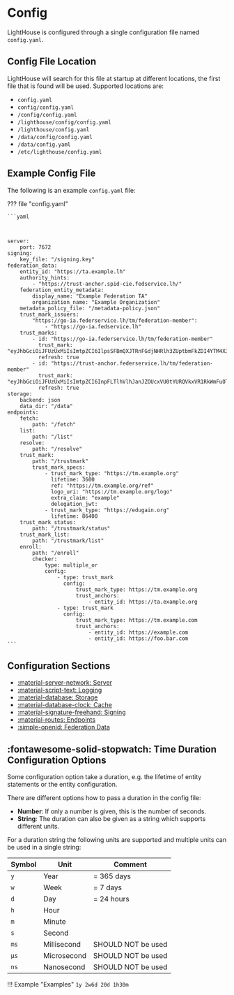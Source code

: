 # Config
LightHouse is configured through a single configuration file named `config.yaml`.

## Config File Location

LightHouse will search for this file at startup at different locations, the 
first file that is found will be used. Supported locations are:

- `config.yaml`
- `config/config.yaml`
- `/config/config.yaml`
- `/lighthouse/config/config.yaml`
- `/lighthouse/config.yaml`
- `/data/config/config.yaml`
- `/data/config.yaml`
- `/etc/lighthouse/config.yaml`

## Example Config File
The following is an example `config.yaml` file:

??? file "config.yaml"

    ```yaml



    server:
        port: 7672
    signing:
        key_file: "/signing.key"
    federation_data:
        entity_id: "https://ta.example.lh"
        authority_hints:
            - "https://trust-anchor.spid-cie.fedservice.lh/"
        federation_entity_metadata:
            display_name: "Example Federation TA"
            organization_name: "Example Organization"
        metadata_policy_file: "/metadata-policy.json"
        trust_mark_issuers:
            "https://go-ia.federservice.lh/tm/federation-member":
                - "https://go-ia.fedservice.lh"
        trust_marks:
            - id: "https://go-ia.federservice.lh/tm/federation-member"
              trust_mark: "eyJhbGciOiJFUzUxMiIsImtpZCI6IlpsSFBmQXJTRnFGdjNHRlh3ZUptbmFkZDI4YTM4X3plcEJybEZkWHdIaTQiLCJ0eXAiOiJ0cnVzdC1tYXJrK2p3dCJ9.eyJleHAiOj..."
              refresh: true
            - id: "https://trust-anchor.federservice.lh/tm/federation-member"
              trust_mark: "eyJhbGciOiJFUzUxMiIsImtpZCI6InpFLTlhVlhJanJZOUcxVU0tYURQVkxVR1RkWmFuOTk0NlJJUWhraWFjUVkiLCJ0eXAiOiJ0cnVzdC1tYXJrK2p3dCJ9.eyJleHAiO..."
              refresh: true
    storage:
        backend: json
        data_dir: "/data"
    endpoints:
        fetch:
            path: "/fetch"
        list:
            path: "/list"
        resolve:
            path: "/resolve"
        trust_mark:
            path: "/trustmark"
            trust_mark_specs:
                - trust_mark_type: "https://tm.example.org"
                  lifetime: 3600
                  ref: "https://tm.example.org/ref"
                  logo_uri: "https://tm.example.org/logo"
                  extra_claim: "example"
                  delegation_jwt:
                - trust_mark_type: "https://edugain.org"
                  lifetime: 86400
        trust_mark_status:
            path: "/trustmark/status"
        trust_mark_list:
            path: "/trustmark/list"
        enroll:
            path: "/enroll"
            checker:
                type: multiple_or
                config:
                    - type: trust_mark
                      config:
                          trust_mark_type: https://tm.example.org
                          trust_anchors:
                              - entity_id: https://ta.example.org
                    - type: trust_mark
                      config:
                          trust_mark_type: https://tm.example.com
                          trust_anchors:
                              - entity_id: https://example.com
                              - entity_id: https://foo.bar.com
    ```

## Configuration Sections

<div class="grid cards" markdown>


- [:material-server-network: Server](server.md)
- [:material-script-text: Logging](logging.md)
- [:material-database: Storage](storage.md)
- [:material-database-clock: Cache](cache.md)
- [:material-signature-freehand: Signing](signing.md)
- [:material-routes: Endpoints](endpoints.md)
- [:simple-openid: Federation Data](federation_data.md)

</div>

## :fontawesome-solid-stopwatch: Time Duration Configuration Options
Some configuration option take a duration, e.g. the lifetime of entity 
statements or the entity configuration.

There are different options how to pass a duration in the config file:

- **Number**: If only a number is given, this is the number of seconds.
- **String**: The duration can also be given as a string which supports 
  different units.

For a duration string the following units are supported and multiple units 
can be used in a single string:

| Symbol | Unit        | Comment            |
|--------|-------------|--------------------|
| `y`    | Year        | = 365 days         |
| `w`    | Week        | = 7 days           |
| `d`    | Day         | = 24 hours         |
| `h`    | Hour        |                    |
| `m`    | Minute      |                    |
| `s`    | Second      |                    |
| `ms`   | Millisecond | SHOULD NOT be used |
| `µs`   | Microsecond | SHOULD NOT be used |
| `ns`   | Nanosecond  | SHOULD NOT be used |


!!! Example "Examples"
    ```
    1y
    2w6d
    20d
    1h30m
    ```
